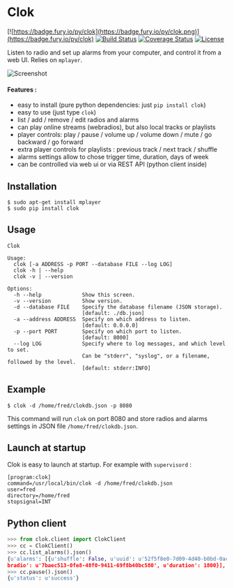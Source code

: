 Clok
====

[![https://badge.fury.io/py/clok](https://badge.fury.io/py/clok.png)](https://badge.fury.io/py/clok)
[![Build Status](https://travis-ci.org/fspot/clok.svg)](https://travis-ci.org/fspot/clok)
[![Coverage Status](https://coveralls.io/repos/fspot/clok/badge.png)](https://coveralls.io/r/fspot/clok)
[![License](https://pypip.in/license/clok/badge.svg)](https://pypi.python.org/pypi/clok/)

Listen to radio and set up alarms from your computer, and control it from a web UI. Relies on `mplayer`.

![Screenshot](https://framapic.org/FASezG3yXdaR/1n2hthSsAA9e.png)

#### Features :

- easy to install (pure python dependencies: just `pip install clok`)
- easy to use (just type `clok`)
- list / add / remove / edit radios and alarms
- can play online streams (webradios), but also local tracks or playlists
- player controls: play / pause / volume up / volume down / mute / go backward / go forward
- extra player controls for playlists : previous track / next track / shuffle
- alarms settings allow to chose trigger time, duration, days of week
- can be controlled via web ui or via REST API (python client inside)

Installation
------------

```
$ sudo apt-get install mplayer
$ sudo pip install clok
```


Usage
-----

```
Clok

Usage:
  clok [-a ADDRESS -p PORT --database FILE --log LOG]
  clok -h | --help
  clok -v | --version

Options:
  -h --help             Show this screen.
  -v --version          Show version.
  -d --database FILE    Specify the database filename (JSON storage).
                        [default: ./db.json]
  -a --address ADDRESS  Specify on which address to listen.
                        [default: 0.0.0.0]
  -p --port PORT        Specify on which port to listen.
                        [default: 8000]
  --log LOG             Specify where to log messages, and which level to set.
                        Can be "stderr", "syslog", or a filename, followed by the level.
                        [default: stderr:INFO]
  ```

Example
-------

```
$ clok -d /home/fred/clokdb.json -p 8080
```

This command will run `clok` on port 8080 and store radios and alarms settings in JSON file `/home/fred/clokdb.json`.


Launch at startup
-----------------

Clok is easy to launch at startup. For example with `supervisord` :

```
[program:clok]
command=/usr/local/bin/clok -d /home/fred/clokdb.json
user=fred
directory=/home/fred
stopsignal=INT
```


Python client
-------------

```python
>>> from clok.client import ClokClient
>>> cc = ClokClient()
>>> cc.list_alarms().json()
{u'alarms': [{u'shuffle': False, u'uuid': u'52f5f8e0-7d09-4d40-b0bd-0acab3220383', u'days': [0, 1, 2, 3, 4], u'disabled': False, u'start': 27000, u'we
bradio': u'7baec513-0fe8-48f0-9411-69f8b40bc580', u'duration': 1800}], u'status': u'success'}
>>> cc.pause().json()
{u'status': u'success'}
```
